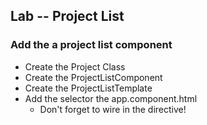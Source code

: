 ## Lab -- Project List

### Add the a project list component

* Create the Project Class
* Create the ProjectListComponent
* Create the ProjectListTemplate
* Add the selector the app.component.html
    * Don't forget to wire in the directive!
